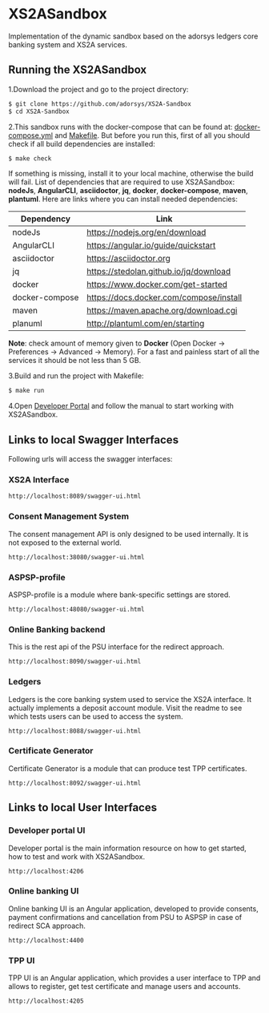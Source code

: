 # XS2ASandbox

Implementation of the dynamic sandbox based on the adorsys ledgers core banking system and XS2A services.

## Running the XS2ASandbox

1.Download the project and go to the project directory:

```sh
$ git clone https://github.com/adorsys/XS2A-Sandbox
$ cd XS2A-Sandbox
```

2.This sandbox runs with the docker-compose that can be found at:  [docker-compose.yml](docker-compose.yml) and [Makefile](Makefile).
But before you run this, first of all you should check if all build dependencies are installed:

```sh
$ make check
```

If something is missing, install it to your local machine, otherwise the build will fail. 
List of dependencies that are required to use XS2ASandbox: **nodeJs**, **AngularCLI**, **asciidoctor**, **jq**, **docker**, **docker-compose**, **maven**, **plantuml**.
Here are links where you can install needed dependencies:

| Dependency         | Link                                    |                                                     
|--------------------|-----------------------------------------|
| nodeJs             | https://nodejs.org/en/download          | 
| AngularCLI         | https://angular.io/guide/quickstart     |                                                                                                        
| asciidoctor        | https://asciidoctor.org                 |
| jq                 | https://stedolan.github.io/jq/download  |
| docker             | https://www.docker.com/get-started      |
| docker-compose     | https://docs.docker.com/compose/install |
| maven              | https://maven.apache.org/download.cgi   |
| planuml            | http://plantuml.com/en/starting         |


**Note**: check amount of memory given to **Docker** (Open Docker -> Preferences -> Advanced -> Memory). For a fast and painless start of all the services it should be not less than 5 GB.

3.Build and run the project with Makefile:
  
```sh 
$ make run
```

4.Open [Developer Portal](http://localhost:4206) and follow the manual to start working with XS2ASandbox.
## Links to local Swagger Interfaces

Following urls will access the swagger interfaces:

### XS2A Interface

```
http://localhost:8089/swagger-ui.html
```

### Consent Management System

The consent management API is only designed to be used internally. It is not exposed to the external world.

```
http://localhost:38080/swagger-ui.html
```

### ASPSP-profile

ASPSP-profile is a module where bank-specific settings are stored.

```
http://localhost:48080/swagger-ui.html
```

### Online Banking backend

This is the rest api of the PSU interface for the redirect approach. 

```
http://localhost:8090/swagger-ui.html
```

### Ledgers

Ledgers is the core banking system used to service the XS2A interface. It actually implements a deposit account module. Visit the readme to see which tests users can be used to access the system.

```
http://localhost:8088/swagger-ui.html
```

### Certificate Generator

Certificate Generator is a module that can produce test TPP certificates.

```
http://localhost:8092/swagger-ui.html
```

## Links to local User Interfaces

### Developer portal UI

Developer portal is the main information resource on how to get started, how to test and work with XS2ASandbox.

```
http://localhost:4206
```
### Online banking UI

Online banking UI is an Angular application, developed to provide consents, payment confirmations and cancellation from PSU to ASPSP
 in case of redirect SCA approach.

```
http://localhost:4400
```

### TPP UI

TPP UI is an Angular application, which provides a user interface to TPP and allows to register, get test certificate and 
manage users and accounts.

```
http://localhost:4205
```
